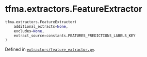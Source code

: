 <div itemscope itemtype="http://developers.google.com/ReferenceObject">
<meta itemprop="name" content="tfma.extractors.FeatureExtractor" />
<meta itemprop="path" content="Stable" />
</div>

# tfma.extractors.FeatureExtractor

``` python
tfma.extractors.FeatureExtractor(
    additional_extracts=None,
    excludes=None,
    extract_source=constants.FEATURES_PREDICTIONS_LABELS_KEY
)
```



Defined in [`extractors/feature_extractor.py`](https://github.com/tensorflow/model-analysis/tree/master/tensorflow_model_analysis/extractors/feature_extractor.py).

<!-- Placeholder for "Used in" -->

